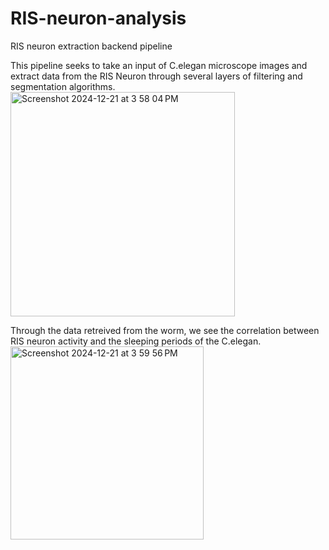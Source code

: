 # RIS-neuron-analysis
RIS neuron extraction backend pipeline

This pipeline seeks to take an input of C.elegan microscope images and extract data from the RIS Neuron through several layers of filtering and segmentation algorithms. 
<img width="359" alt="Screenshot 2024-12-21 at 3 58 04 PM" src="https://github.com/user-attachments/assets/c2ff5a72-a0b1-410a-a109-7a0838eef829" />

Through the data retreived from the worm, we see the correlation between RIS neuron activity and the sleeping periods of the C.elegan. 
<img width="309" alt="Screenshot 2024-12-21 at 3 59 56 PM" src="https://github.com/user-attachments/assets/407d6149-a3a9-484c-a9eb-e8438b90e783" />
